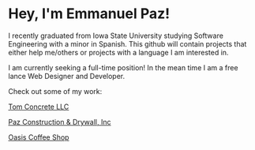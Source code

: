 # Hey, I'm Emmanuel Paz!

I recently graduated from Iowa State University studying Software Engineering with a minor in Spanish. This github will contain projects that either help me/others
or projects with a language I am interested in.


I am currently seeking a full-time position! In the mean time I am a free lance
Web Designer and Developer.

Check out some of my work:

[Tom Concrete LLC](https://tomconcrete.co)

[Paz Construction & Drywall, Inc](https://pazconstruction.co)

[Oasis Coffee Shop](https://oasiscoffeeshop.co)
<!---
emmpaz/emmpaz is a ✨ special ✨ repository because its `README.md` (this file) appears on your GitHub profile.
You can click the Preview link to take a look at your changes.
--->
